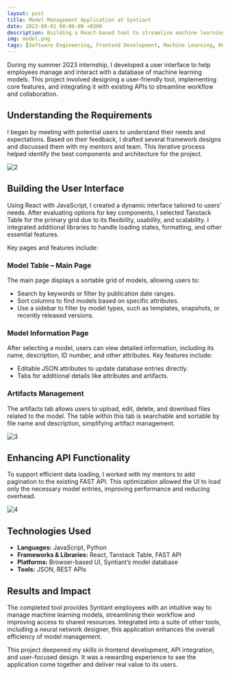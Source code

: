 ```yaml
---
layout: post
title: Model Management Application at Syntiant
date: 2023-09-01 00:00:00 +0300
description: Building a React-based tool to streamline machine learning model management and enhance collaboration.
img: model.png
tags: [Software Engineering, Frontend Development, Machine Learning, React]
---
```


During my summer 2023 internship, I developed a user interface to help employees manage and interact with a database of machine learning models. This project involved designing a user-friendly tool, implementing core features, and integrating it with existing APIs to streamline workflow and collaboration.

## Understanding the Requirements

I began by meeting with potential users to understand their needs and expectations. Based on their feedback, I drafted several framework designs and discussed them with my mentors and team. This iterative process helped identify the best components and architecture for the project.

![2]({{site.baseurl}}/assets/img/2.png)

## Building the User Interface

Using React with JavaScript, I created a dynamic interface tailored to users' needs. After evaluating options for key components, I selected Tanstack Table for the primary grid due to its flexibility, usability, and scalability. I integrated additional libraries to handle loading states, formatting, and other essential features.

Key pages and features include:

### Model Table – Main Page

The main page displays a sortable grid of models, allowing users to:

- Search by keywords or filter by publication date ranges.
- Sort columns to find models based on specific attributes.
- Use a sidebar to filter by model types, such as templates, snapshots, or recently released versions.

### Model Information Page

After selecting a model, users can view detailed information, including its name, description, ID number, and other attributes. Key features include:

- Editable JSON attributes to update database entries directly.
- Tabs for additional details like attributes and artifacts.

### Artifacts Management

The artifacts tab allows users to upload, edit, delete, and download files related to the model. The table within this tab is searchable and sortable by file name and description, simplifying artifact management.

![3]({{site.baseurl}}/assets/img/3.png)

## Enhancing API Functionality

To support efficient data loading, I worked with my mentors to add pagination to the existing FAST API. This optimization allowed the UI to load only the necessary model entries, improving performance and reducing overhead.

![4]({{site.baseurl}}/assets/img/four.png)

## Technologies Used

- **Languages:** JavaScript, Python
- **Frameworks & Libraries:** React, Tanstack Table, FAST API
- **Platforms:** Browser-based UI, Syntiant’s model database
- **Tools:** JSON, REST APIs

## Results and Impact

The completed tool provides Syntiant employees with an intuitive way to manage machine learning models, streamlining their workflow and improving access to shared resources. Integrated into a suite of other tools, including a neural network designer, this application enhances the overall efficiency of model management.

This project deepened my skills in frontend development, API integration, and user-focused design. It was a rewarding experience to see the application come together and deliver real value to its users.

